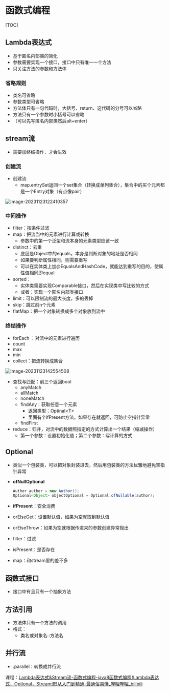 ﻿# 函数式编程

[TOC]

## Lambda表达式

- 基于匿名内部类的简化
- 参数需要实现一个接口，接口中只有唯一一个方法
- 只关注方法的参数和方法体

### 省略规则

- 类名可省略
- 参数类型可省略
- 方法体只有一句代码时，大括号、return、这代码的分号可以省略
- 方法只有一个参数时小括号可以省略
- （可以先写匿名内部类然后alt+enter）

## stream流

- 需要加终结操作，才会生效

### 创建流

- 创建流
  - map.entrySet返回一个set集合（转换成单列集合），集合中的买个元素都是一个Entry对象（有点像pair）

![image-20231123122410357](https://img2023.cnblogs.com/blog/3299940/202311/3299940-20231126001556726-752575448.png)

### 中间操作

- filter：按条件过滤
- map：把流当中的元素进行计算或转换
  - 参数中的第一个泛型和流本身的元素类型应该一致
- distinct：去重
  - 底层是Object中的equals，本身是判断对象的地址是否相同
  - 如果要判断属性相同，则需要重写
  - 可以在实体类上加@EqualsAndHashCode，就能达到重写的目的，使属性值相同即equal
- sorted：
  - 实体类需要实现Comparable接口，然后在实现类中写比较的方式
  - 或者：实现一个匿名内部类接口
- limit：可以限制流的最大长度，多的丢掉
- skip：跳过前n个元素
- flatMap：把一个对象转换成多个对象放到流中



### 终结操作

- forEach ：对流中的元素进行遍历
- count
- max
- min
- collect：把流转换成集合

![image-20231123142554508](https://img2023.cnblogs.com/blog/3299940/202311/3299940-20231126001556101-355999784.png)

- 查找与匹配：前三个返回bool
  - anyMatch
  - allMatch
  - noneMatch
  - findAny：获取任意一个元素
    - 返回类型：Optinal<T\>
    - 里面有个ifPresent方法，如果存在就返回，可防止空指针异常
  - findFirst
- reduce：归并，对流中的数据照指定的方式计算出一个结果（缩减操作）
  - 第一个参数：设置初始化值；第二个参数：写计算的方式



## Optional

- 类似一个包装类，可以把对象封装进去，然后用包装类的方法优雅地避免空指针异常

- **ofNullOptional**

  ```java
  Author author = new Author();
  Optional<Object> objectOptional = Optional.ofNullable(author);
  ```

- **ifPresent**：安全消费
- orElseGet：设置默认值，如果为空就取到默认值
- orElseThrow：如果为空就根据传进来的参数创建异常抛出
- filter：过滤
- isPresent：是否存在
- map：和stream里的差不多



## 函数式接口

- 接口中有且只有一个抽象方法



## 方法引用

- 方法体只有一个方法的调用
- 格式：
  - 类名或对象名::方法名



## 并行流

- .parallel：转换成并行流



课程：[Lambda表达式&Stream流-函数式编程-java8函数式编程(Lambda表达式，Optional，Stream流)从入门到精通-最通俗易懂_哔哩哔哩_bilibili](https://www.bilibili.com/video/BV1Gh41187uR/?spm_id_from=333.337.search-card.all.click)